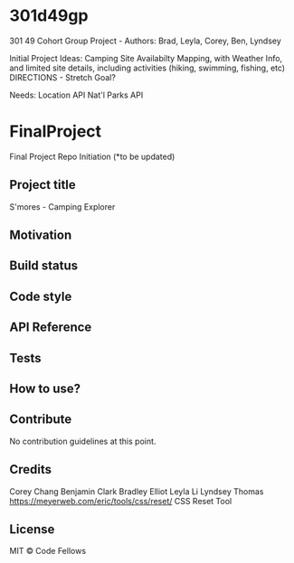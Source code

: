 # 301d49gp
301 49 Cohort Group Project - Authors: Brad, Leyla, Corey, Ben, Lyndsey

Initial Project Ideas:
Camping Site Availabilty Mapping, with Weather Info, and limited site details, including activities (hiking, swimming, fishing, etc)
DIRECTIONS - Stretch Goal? 

Needs: 
Location API
Nat'l Parks API

# FinalProject
Final Project Repo Initiation (*to be updated) 

## Project title
S'mores - Camping Explorer 


## Motivation



## Build status


## Code style


## API Reference


## Tests


## How to use?


## Contribute
No contribution guidelines at this point. 

## Credits
Corey Chang
Benjamin Clark
Bradley Elliot 
Leyla Li 
Lyndsey Thomas
https://meyerweb.com/eric/tools/css/reset/ CSS Reset Tool

## License
MIT © Code Fellows






